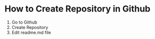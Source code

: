 How to Create Repository in Github
=====

1. Go to Github
2. Create Repository
3. Edit readme.md file


